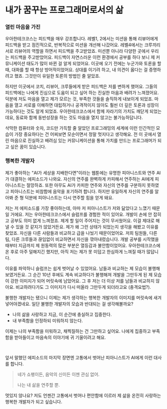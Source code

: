 # 내가 꿈꾸는 프로그래머로서의 삶

### 열린 마음을 가진

우아한테크코스는 피드백을 매우 강조합니다. 레벨1, 2에서는 미션을 통해 리뷰어에게 피드백을 받고 점진적으로, 반복적으로 미션을 개선해 나갔어요. 레벨4에서는 크루끼리 서로 리뷰어의 역할을 하면서 피드백을 주고받았죠. 미션뿐 아니라 다양한 곳에서 우리는 피드백을 주고받았어요. 피드백이 자연스러운 이런 환경에서 공부를 하다 보니 제 커뮤니케이션 태도가 많이 바뀐 걸 알게 되었어요. 이곳에 오기 전에는 누군가와 토론을 할 때, 대화를 할 때 항상 방어적이었어요. 상대를 이기려 하고, 내 의견이 옳다는 걸 증명하려고 했죠. 그것만이 유일한 토론의 방법인 줄 알았죠.

하지만 이곳에서 코치, 리뷰어, 크루들에게 받은 피드백은 저를 변하게 했어요. 그들의 피드백에는 나에게 진심으로 도움이 되고 싶어 하는 진실한 마음과 배려가 느껴졌어요. 덕분에 저도 마음을 열고 제가 모르는 것, 부족한 것들을 솔직하게 내보이게 되었죠. 마음을 열고 서로를 이해하면 대립하거나 공격적이지 않아도 훨씬 더 깊은 토론과 성장이 가능하다는 것도 알게 되었죠. 우아한테크코스에서 함께 자라기의 가치도 깨닫게 되었는데요, 동료와 함께 동반성장을 하는 것도 마음을 열지 않고는 불가능하답니다.

삭막한 컴퓨터와 숫자, 코드만 가득할 줄 알았던 프로그래밍의 세계에 이런 인간적인 모습이 가장 중요하다는 건 어찌보면 모순이면서 정말 멋지다고 생각해요. 전 이 곳에서 열린 마음으로 진실하고 배려심 있는 커뮤니케이션을 통해 가치를 만드는 프로그래머가 되고 싶은 꿈이 있습니다.

### 행복한 개발자

제가 좋아하는 "AI가 세상을 지배한다면"이라는 웹툰에는 유명한 피아니스트와 연주 AI가 대결하는 에피소드가 나와요. 자신의 연주를 완벽하게 카피해서 연주하는 AI에게 피아니스트는 절망하죠. 또한 아무도 AI가 카피한 연주와 자신의 연주를 구분하지 못하였고 피아니스트는 비참함에 음악을 포기하려 합니다. 하지만 유일하게 자신의 연주를 알아봐 준 형 덕분에 피아니스트는 다시 연주할 힘을 얻게 돼요.

저는 저 에피소드를 가장 좋아하는데, 아마 저 피아니스트가 저와 닮았다고 느꼈기 때문일 거에요. 저는 우아한테크코스에서 슬럼프를 경험한 적이 있어요. 개발이 손에 안 잡히고 공부도 의미 없게 느껴졌죠. 제게 할 일이 주어지는 것이 무서웠어요. 이걸 제대로 해낼 수 있을 것 같지가 않았거든요. 제가 왜 그런 상태가 되었는지 생각을 해봤고 이유를 찾았죠. 자신을 다른 사람들과 비교하고 급을 나눴기 때문이었어요. 저희 팀원들, 다른 팀, 다른 크루들과 끊임없이 비교하면서 자신을 깎아내렸습니다. 개발 공부를 시작했을 때부터 지금까지 제 원동력의 많은 부분은 열등감과 불안함이었어요. 우아한테크코스에 온 후로 아주 덜해지긴 했지만, 아직 저는 제가 못 미덥고 한심하게 느껴질 때가 많답니다.

이유를 파악하니 슬럼프는 쉽게 벗어날 수 있었어요. 남들과 비교하는 제 모습이 불행해 보였거든요. 그 순간 10년 후에도 계속 비교하다가 불행해져 개발을 그만두게 된 제 모습이 강한 이미지가 되어 머릿속에 남았어요. 그 후 저는 더 이상 저를 남들과 비교하지 않아요. 비교하려다가도 그 이미지가 다시 떠올라 그만두게 되더라고요 (충격요법?).

불행한 개발자는 됐으니 이제는 제가 생각하는 행복한 개발자의 이미지를 머릿속에 새겨넣어야겠네요. 일단 불행한 개발자의 모습과 반대되는 걸 생각해볼까요? 

- 나의 삶을 사랑하고 지금, 이 순간에 충실하고 집중한다.
- 내 부족함을 인정하되 미워하지 않는다.

이제는 나의 부족함을 미워하고, 채찍질하는 건 그만하고 싶어요. 나에게 집중하고 부족함을 받아들이고 마음속의 이야기에 귀 기울이려고 해요.

<br>

앞서 말했던 에피소드의 마지막 장면엔 고통에서 벗어난 피아니스트가 AI에게 이런 대사를 합니다.

> 네가 쇼팽이든, 음악의 신이든 이젠 관심 없어.
>
> 나는 내 삶을 연주할 뿐.

멋있지 않나요? 저도 언젠간 고통에서 벗어나 편안함에 이르러 제 삶을 온전히 사랑하는 행복한 개발자가 되고 싶습니다.
